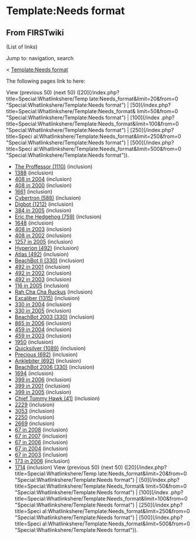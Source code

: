 # Template:Needs format

## From FIRSTwiki

(List of links)

Jump to: navigation, search

< [Template:Needs format](/index.php?title=Template:Needs_format&redirect=no "Template:Needs
format")

The following pages link to here:

View (previous 50) (next 50) ([20](/index.php?title=Special:Whatlinkshere/Temp
late:Needs_format&limit=20&from=0 "Special:Whatlinkshere/Template:Needs
format") | [50](/index.php?title=Special:Whatlinkshere/Template:Needs_format&
limit=50&from=0 "Special:Whatlinkshere/Template:Needs format") | [100](/index
.php?title=Special:Whatlinkshere/Template:Needs_format&limit=100&from=0 "Special:Whatlinkshere/Template:Needs format") | [250](/index.php?title=Speci
al:Whatlinkshere/Template:Needs_format&limit=250&from=0 "Special:Whatlinkshere/Template:Needs format") | [500](/index.php?title=Speci
al:Whatlinkshere/Template:Needs_format&limit=500&from=0 "Special:Whatlinkshere/Template:Needs format")).

- [The Proffessor (1110)](The_Proffessor_%281110%29 "The Proffessor \(1110\)") (inclusion)
- [1388](1388 "1388") (inclusion)
- [408 in 2004](408_in_2004 "408 in 2004") (inclusion)
- [408 in 2000](408_in_2000 "408 in 2000") (inclusion)
- [1661](1661 "1661") (inclusion)
- [Cybertron (588)](Cybertron_%28588%29 "Cybertron \(588\)") (inclusion)
- [Digbot (1212)](Digbot_%281212%29 "Digbot \(1212\)") (inclusion)
- [384 in 2005](384_in_2005 "384 in 2005") (inclusion)
- [Eric the Hedgehog (759)](Eric_the_Hedgehog_%28759%29 "Eric the Hedgehog \(759\)") (inclusion)
- [1648](1648 "1648") (inclusion)
- [408 in 2003](408_in_2003 "408 in 2003") (inclusion)
- [408 in 2002](408_in_2002 "408 in 2002") (inclusion)
- [1257 in 2005](1257_in_2005 "1257 in 2005") (inclusion)
- [Hyperion (492)](Hyperion_%28492%29 "Hyperion \(492\)") (inclusion)
- [Atlas (492)](Atlas_%28492%29 "Atlas \(492\)") (inclusion)
- [BeachBot II (330)](BeachBot_II_%28330%29 "BeachBot II \(330\)") (inclusion)
- [492 in 2001](492_in_2001 "492 in 2001") (inclusion)
- [492 in 2002](492_in_2002 "492 in 2002") (inclusion)
- [492 in 2003](492_in_2003 "492 in 2003") (inclusion)
- [116 in 2005](116_in_2005 "116 in 2005") (inclusion)
- [Rah Cha Cha Ruckus](Rah_Cha_Cha_Ruckus "Rah Cha Cha Ruckus") (inclusion)
- [Excaliber (1315)](Excaliber_%281315%29 "Excaliber \(1315\)") (inclusion)
- [330 in 2004](330_in_2004 "330 in 2004") (inclusion)
- [330 in 2005](330_in_2005 "330 in 2005") (inclusion)
- [BeachBot 2003 (330)](BeachBot_2003_%28330%29 "BeachBot 2003 \(330\)") (inclusion)
- [865 in 2006](865_in_2006 "865 in 2006") (inclusion)
- [459 in 2004](459_in_2004 "459 in 2004") (inclusion)
- [459 in 2003](459_in_2003 "459 in 2003") (inclusion)
- [1950](1950 "1950") (inclusion)
- [Quicksilver (1089)](Quicksilver_%281089%29 "Quicksilver \(1089\)") (inclusion)
- [Precious (692)](Precious_%28692%29 "Precious \(692\)") (inclusion)
- [Anklebiter (692)](Anklebiter_%28692%29 "Anklebiter \(692\)") (inclusion)
- [BeachBot 2006 (330)](BeachBot_2006_%28330%29 "BeachBot 2006 \(330\)") (inclusion)
- [1694](1694 "1694") (inclusion)
- [399 in 2006](399_in_2006 "399 in 2006") (inclusion)
- [399 in 2001](399_in_2001 "399 in 2001") (inclusion)
- [399 in 2005](399_in_2005 "399 in 2005") (inclusion)
- [Chief Tommy Hawk (41)](Chief_Tommy_Hawk_%2841%29 "Chief Tommy Hawk \(41\)") (inclusion)
- [2229](2229 "2229") (inclusion)
- [3053](3053 "3053") (inclusion)
- [2250](2250 "2250") (inclusion)
- [2669](2669 "2669") (inclusion)
- [67 in 2008](67_in_2008 "67 in 2008") (inclusion)
- [67 in 2007](67_in_2007 "67 in 2007") (inclusion)
- [67 in 2006](67_in_2006 "67 in 2006") (inclusion)
- [67 in 2004](67_in_2004 "67 in 2004") (inclusion)
- [67 in 2003](67_in_2003 "67 in 2003") (inclusion)
- [173 in 2006](173_in_2006 "173 in 2006") (inclusion)
- [1714](1714 "1714") (inclusion) View (previous 50) (next 50) ([20](/index.php?title=Special:Whatlinkshere/Temp
  late:Needs_format&limit=20&from=0 "Special:Whatlinkshere/Template:Needs
  format") | [50](/index.php?title=Special:Whatlinkshere/Template:Needs_format&
  limit=50&from=0 "Special:Whatlinkshere/Template:Needs format") | [100](/index
  .php?title=Special:Whatlinkshere/Template:Needs_format&limit=100&from=0 "Special:Whatlinkshere/Template:Needs format") | [250](/index.php?title=Speci
  al:Whatlinkshere/Template:Needs_format&limit=250&from=0 "Special:Whatlinkshere/Template:Needs format") | [500](/index.php?title=Speci
  al:Whatlinkshere/Template:Needs_format&limit=500&from=0 "Special:Whatlinkshere/Template:Needs format")).
